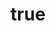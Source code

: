 ---
feature: méli-mélo
"@context":
  "@version": 1.1
  dct: http://purl.org/dc/terms/
  title:
    "@id": dct:title
    "@container": "@language"
  description:
    "@id": dct:description
    "@container": "@language"
  modified: dct:modified

title:
  en: Checklist
  fr: Liste à cocher
description:
  en: Allows users to get feedback when completing a checklist
  fr: Permet aux utilisateurs d'obtenir une rétroaction alors qu'ils complètent une liste à cocher
modified: 2023-04-12
componentName: 2023-05-checklist
sponsor: ESDC - Francis Snoddy (@fsnoddy)

pages:
  examples:
    - title: Checklist
      language: en
      path: index.html

implementationPlan:
  - due: 2023-06
    what: Engage with TBS to show them this design pattern
  - due: 2023-10
    what: Review and identify requirement to make this functionality enterprise ready
  - due: 2023-11
    what: Produce accessibility and usability report on its usage on Canada.ca
  - due: 2023-02
    what: Have this feature as provisional feature in GCWeb and get TBS to publish guidance on how to use it.
  - due: 2023-11
    what: added possible alternative design (lead zero) as a more minimalist pattern. 

todos:
  - Write governance and rationale for use

output: false
---